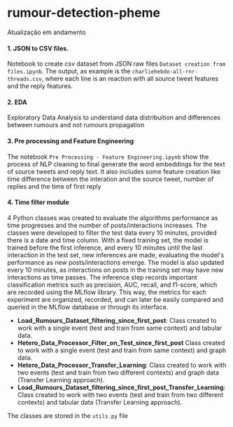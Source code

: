 # rumour-detection-pheme
Atualização em andamento

#### 1. JSON to CSV files.
Notebook to create csv dataset from JSON raw files ```Dataset creation from files.ipynb```. The output, as example is the  ```charliehebdo-all-rnr-threads.csv```, where each line is an reaction with all source tweet features and the reply features.

#### 2. EDA
Exploratory Data Analysis to understand data distribuition and differences between rumours and not rumours propagation

#### 3. Pre processing and Feature Engineering

The notebook ```Pre Processing - Feature Engineering.ipynb``` show the process of NLP cleaning to final generate the word embeddings for the text of source tweets and reply text. It also includes some feature creation like time difference between the interation and the source tweet, number of replies and the time of first reply

#### 4. Time filter module

4 Python classes was created to evaluate the algorithms performance as time progresses and the number of posts/interactions increases. The classes were developed to filter the test data every 10 minutes, provided there is a date and time column. With a fixed training set, the model is trained before the first inference, and every 10 minutes until the last interaction in the test set, new inferences are made, evaluating the model's performance as new posts/interactions emerge. The model is also updated every 10 minutes, as interactions on posts in the training set may have new interactions as time passes.
The inference step records important classification metrics such as precision, AUC, recall, and f1-score, which are recorded using the MLflow library. This way, the metrics for each experiment are organized, recorded, and can later be easily compared and queried in the MLflow database or through its interface.

* **Load_Rumours_Dataset_filtering_since_first_post**: Class created to work with a single event (test and train from same context) and tabular data.
* **Hetero_Data_Processor_Filter_on_Test_since_first_post** Class created to work with a single event (test and train from same context) and graph  data.
* **Hetero_Data_Processor_Transfer_Learning**: Class created to work with two events (test and train from two different contexts) and graph data (Transfer Learning approach).
* **Load_Rumours_Dataset_filtering_since_first_post_Transfer_Learning**:  Class created to work with two events (test and train from two different contexts) and tabular data (Transfer Learning approach).

The classes are stored in the ```utils.py``` file

